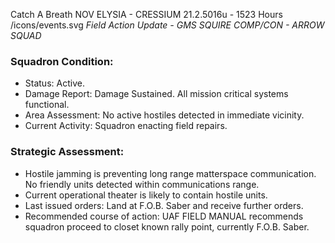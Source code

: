 Catch A Breath
NOV ELYSIA - CRESSIUM
21.2.5016u - 1523 Hours
/icons/events.svg
*Field Action Update - GMS SQUIRE COMP/CON - ARROW SQUAD*

### Squadron Condition:  
- Status: Active.  
- Damage Report: Damage Sustained. All mission critical systems functional.  
- Area Assessment: No active hostiles detected in immediate vicinity.  
- Current Activity: Squadron enacting field repairs.  


### Strategic Assessment:  
- Hostile jamming is preventing long range matterspace communication. No friendly units detected within communications range.  
- Current operational theater is likely to contain hostile units.  
- Last issued orders: Land at F.O.B. Saber and receive further orders.  
- Recommended course of action: UAF FIELD MANUAL recommends squadron proceed to closet known rally point, currently F.O.B. Saber.  
